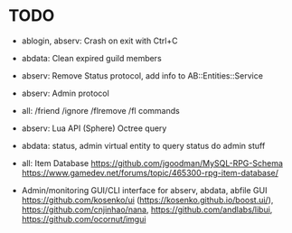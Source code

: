 # TODO

* ablogin, abserv: Crash on exit with Ctrl+C

* abdata: Clean expired guild members

* abserv: Remove Status protocol, add info to AB::Entities::Service
* abserv: Admin protocol

* all: /friend /ignore /flremove /fl commands
* abserv: Lua API (Sphere) Octree query
* abdata: status, admin virtual entity to query status do admin stuff
* all: Item Database
  https://github.com/jgoodman/MySQL-RPG-Schema   
  https://www.gamedev.net/forums/topic/465300-rpg-item-database/
* Admin/monitoring GUI/CLI interface for abserv, abdata, abfile
  GUI https://github.com/kosenko/ui (https://kosenko.github.io/boost.ui/), 
    https://github.com/cnjinhao/nana, 
    https://github.com/andlabs/libui,
    https://github.com/ocornut/imgui
